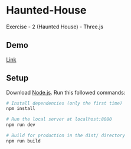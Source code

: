 # Haunted-House
Exercise - 2 (Haunted House) - Three.js

## Demo
[Link](http://sambyte.ir/threejs/exercise-2/index.html)

## Setup
Download [Node.js](https://nodejs.org/en/download/).
Run this followed commands:

``` bash
# Install dependencies (only the first time)
npm install

# Run the local server at localhost:8080
npm run dev

# Build for production in the dist/ directory
npm run build
```
